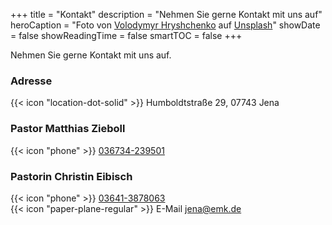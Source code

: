 +++
title = "Kontakt"
description = "Nehmen Sie gerne Kontakt mit uns auf"
heroCaption = "Foto von [Volodymyr Hryshchenko](https://unsplash.com/de/@lunarts?utm_content=creditCopyText) auf [Unsplash](https://unsplash.com/de/fotos/%EB%85%B8%EB%9E%80%EC%83%89-%EC%A4%84%EC%9D%B4-%EA%B7%B8%EC%96%B4%EC%A7%84-%EC%A2%85%EC%9D%B4%EB%A1%9C-%EB%91%98%EB%9F%AC%EC%8B%B8%EC%9D%B8-%EB%85%B9%EC%83%89-%ED%91%9C%EB%A9%B4%EC%97%90-%EC%84%B8-%EA%B0%9C%EC%9D%98-%EA%B5%AC%EA%B2%A8%EC%A7%84-%EB%85%B8%EB%9E%80%EC%83%89-%EC%A2%85%EC%9D%B4-V5vqWC9gyEU?utm_content=creditCopyText)"
showDate = false
showReadingTime = false
smartTOC = false
+++

Nehmen Sie gerne Kontakt mit uns auf.

### Adresse
{{< icon "location-dot-solid" >}} Humboldtstraße 29, 07743 Jena

### Pastor Matthias Zieboll
{{< icon "phone" >}} [036734-239501](tel:036734-239501)  


### Pastorin Christin Eibisch
{{< icon "phone" >}} [03641-3878063](tel:03641-3878063)  
{{< icon "paper-plane-regular" >}} E-Mail [jena@emk.de](mailto:jena@emk.de)
